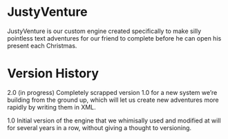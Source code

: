 JustyVenture
============

JustyVenture is our custom engine created specifically to make silly pointless text adventures for our friend to complete before he can open his present each Christmas.

Version History
============

2.0 (in progress)
Completely scrapped version 1.0 for a new system we’re building from the ground up,
which will let us create new adventures more rapidly by writing them in XML.


1.0
Initial version of the engine that we whimisally used and modified at will for several
years in a row, without giving a thought to versioning.